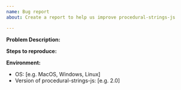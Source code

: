 ```yaml
---
name: Bug report
about: Create a report to help us improve procedural-strings-js

---
```


**Problem Description:**

**Steps to reproduce:**

**Environment:**
 - OS: [e.g. MacOS, Windows, Linux]
 - Version of procedural-strings-js: [e.g. 2.0]